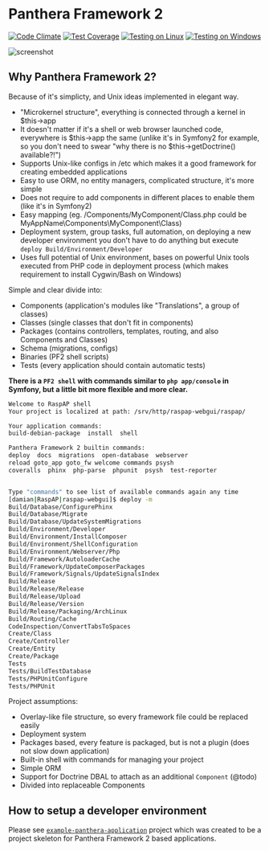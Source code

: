 Panthera Framework 2
====================

[![Code Climate](https://codeclimate.com/github/Panthera-Framework/panthera/badges/gpa.svg)](https://codeclimate.com/github/Panthera-Framework/panthera)
[![Test Coverage](https://codeclimate.com/github/Panthera-Framework/panthera/badges/coverage.svg)](https://codeclimate.com/github/Panthera-Framework/panthera/coverage)
[![Testing on Linux](https://travis-ci.org/Panthera-Framework/panthera.svg)](https://travis-ci.org/Panthera-Framework/panthera)
[![Testing on Windows](https://ci.appveyor.com/api/projects/status/teku9sij735ivmhn?svg=true)](https://ci.appveyor.com/project/webnull/panthera)

![screenshot](http://oi59.tinypic.com/2mypxr5.jpg)

## Why Panthera Framework 2?

Because of it's simplicty, and Unix ideas implemented in elegant way.

- "Microkernel structure", everything is connected through a kernel in $this->app
- It doesn't matter if it's a shell or web browser launched code, everywhere is $this->app the same (unlike it's in Symfony2 for example, so you don't need to swear "why there is no $this->getDoctrine() available?!")
- Supports Unix-like configs in /etc which makes it a good framework for creating embedded applications
- Easy to use ORM, no entity managers, complicated structure, it's more simple
- Does not require to add components in different places to enable them (like it's in Symfony2)
- Easy mapping (eg. /Components/MyComponent/Class.php could be MyAppName\Components\MyComponent\Class)
- Deployment system, group tasks, full automation, on deploying a new developer environment you don't have to do anything but execute `deploy Build/Environment/Developer`
- Uses full potential of Unix environment, bases on powerful Unix tools executed from PHP code in deployment process (which makes requirement to install Cygwin/Bash on Windows)

Simple and clear divide into:
- Components (application's modules like "Translations", a group of classes)
- Classes (single classes that don't fit in components)
- Packages (contains controllers, templates, routing, and also Components and Classes)
- Schema (migrations, configs)
- Binaries (PF2 shell scripts)
- Tests (every application should contain automatic tests)

**There is a `PF2 shell` with commands similar to `php app/console` in Symfony, but a little bit more flexible and more clear.**

```bash
Welcome to RaspAP shell
Your project is localized at path: /srv/http/raspap-webgui/raspap/

Your application commands:
build-debian-package  install  shell

Panthera Framework 2 builtin commands:
deploy  docs  migrations  open-database  webserver
reload goto_app goto_fw welcome commands psysh
coveralls  phinx  php-parse  phpunit  psysh  test-reporter


Type "commands" to see list of available commands again any time
[damian|RaspAP|raspap-webgui]$ deploy -m
Build/Database/ConfigurePhinx
Build/Database/Migrate
Build/Database/UpdateSystemMigrations
Build/Environment/Developer
Build/Environment/InstallComposer
Build/Environment/ShellConfiguration
Build/Environment/Webserver/Php
Build/Framework/AutoloaderCache
Build/Framework/UpdateComposerPackages
Build/Framework/Signals/UpdateSignalsIndex
Build/Release
Build/Release/Release
Build/Release/Upload
Build/Release/Version
Build/Release/Packaging/ArchLinux
Build/Routing/Cache
CodeInspection/ConvertTabsToSpaces
Create/Class
Create/Controller
Create/Entity
Create/Package
Tests
Tests/BuildTestDatabase
Tests/PHPUnitConfigure
Tests/PHPUnit
```



Project assumptions:

- Overlay-like file structure, so every framework file could be replaced easily
- Deployment system
- Packages based, every feature is packaged, but is not a plugin (does not slow down application)
- Built-in shell with commands for managing your project
- Simple ORM
- Support for Doctrine DBAL to attach as an additional `Component` (@todo)
- Divided into replaceable Components

## How to setup a developer environment
Please see [`example-panthera-application`](https://github.com/Panthera-Framework/example-panthera-application) project which was created to be a project skeleton
for Panthera Framework 2 based applications.
